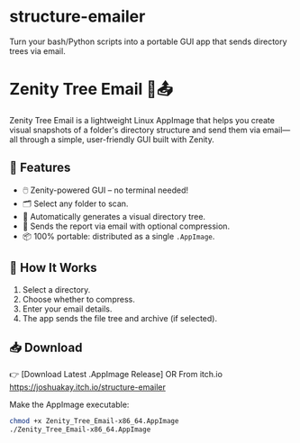 # structure-emailer
Turn your bash/Python scripts into a portable GUI app that sends directory trees via email.
# Zenity Tree Email 📁📤

Zenity Tree Email is a lightweight Linux AppImage that helps you create visual snapshots of a folder's directory structure and send them via email—all through a simple, user-friendly GUI built with Zenity.

## 🚀 Features

- 🖱️ Zenity-powered GUI – no terminal needed!
- 🗂️ Select any folder to scan.
- 🌲 Automatically generates a visual directory tree.
- 📨 Sends the report via email with optional compression.
- 📦 100% portable: distributed as a single `.AppImage`.


## 🧩 How It Works

1. Select a directory.
2. Choose whether to compress.
3. Enter your email details.
4. The app sends the file tree and archive (if selected).

## 📥 Download

👉 [Download Latest .AppImage Release]
OR From itch.io https://joshuakay.itch.io/structure-emailer


Make the AppImage executable:

```bash
chmod +x Zenity_Tree_Email-x86_64.AppImage
./Zenity_Tree_Email-x86_64.AppImage
